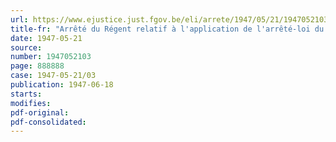 ```yaml
---
url: https://www.ejustice.just.fgov.be/eli/arrete/1947/05/21/1947052103/justel
title-fr: "Arrêté du Régent relatif à l'application de l'arrêté-loi du 15 novembre 1945 instituant le fonds national d'aide au rééquipement ménager des travailleurs, aux employeurs et travailleurs liés par un contrat d'engagement pour le service des bâtiments de navigation intérieure"
date: 1947-05-21
source:
number: 1947052103
page: 888888
case: 1947-05-21/03
publication: 1947-06-18
starts:
modifies:
pdf-original:
pdf-consolidated:
---
```


